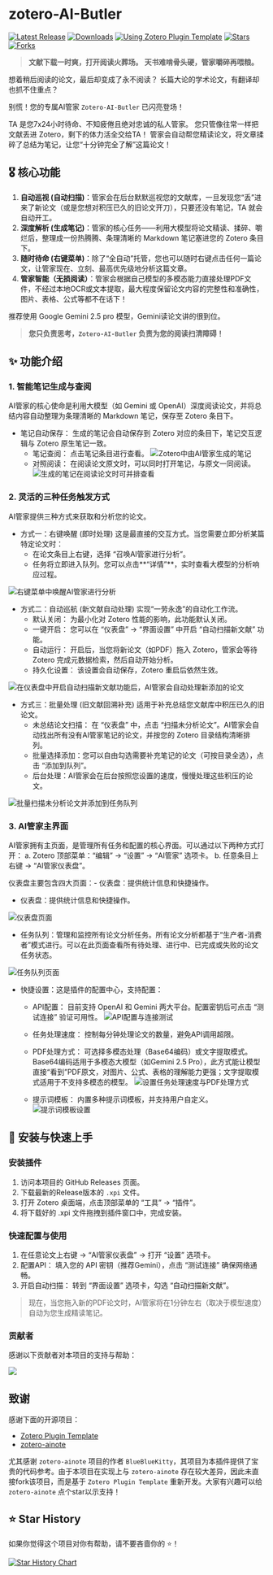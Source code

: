 # zotero-AI-Butler

<!-- Badges -->
<p>
    <a href="https://github.com/steven-jianhao-li/zotero-AI-Butler/releases/latest"><img src="https://img.shields.io/github/v/release/steven-jianhao-li/zotero-AI-Butler" alt="Latest Release"></a>
    <a href="https://github.com/steven-jianhao-li/zotero-AI-Butler/releases"><img src="https://img.shields.io/github/downloads/steven-jianhao-li/zotero-AI-Butler/total.svg" alt="Downloads"></a>
    <a href="https://img.shields.io/badge/Using-Zotero%20Plugin%20Template-blue?style=flat-square&logo=github"><img src="https://img.shields.io/badge/Using-Zotero%20Plugin%20Template-blue?style=flat-square&logo=github" alt="Using Zotero Plugin Template"></a>
    <a href="https://github.com/steven-jianhao-li/zotero-AI-Butler/stargazers"><img src="https://img.shields.io/github/stars/steven-jianhao-li/zotero-AI-Butler?style=social" alt="Stars"></a>
    <a href="https://github.com/steven-jianhao-li/zotero-AI-Butler/network/members"><img src="https://img.shields.io/github/forks/steven-jianhao-li/zotero-AI-Butler?style=social" alt="Forks"></a>
</p>
</div>

> **文献下载一时爽，打开阅读火葬场。**
> **天书难啃骨头硬，管家嚼碎再喂粮。**

想着稍后阅读的论文，最后却变成了永不阅读？
长篇大论的学术论文，有翻译却也抓不住重点？

别慌！您的专属AI管家 `Zotero-AI-Butler` 已闪亮登场！

TA 是您7x24小时待命、不知疲倦且绝对忠诚的私人管家。
您只管像往常一样把文献丢进 Zotero，剩下的体力活全交给TA！
管家会自动帮您精读论文，将文章揉碎了总结为笔记，让您“十分钟完全了解”这篇论文！

## 🎖️ 核心功能

1.  **自动巡视 (自动扫描)**：管家会在后台默默巡视您的文献库，一旦发现您“丢”进来了新论文（或是您想对积压已久的旧论文开刀），只要还没有笔记，TA 就会自动开工。
2.  **深度解析 (生成笔记)**：管家的核心任务——利用大模型将论文精读、揉碎、嚼烂后，整理成一份热腾腾、条理清晰的 Markdown 笔记塞进您的 Zotero 条目下。
3.  **随时待命 (右键菜单)**：除了“全自动”托管，您也可以随时右键点击任何一篇论文，让管家现在、立刻、最高优先级地分析这篇文章。
4.  **管家智能（无损阅读）**：管家会根据自己模型的多模态能力直接处理PDF文件，不经过本地OCR或文本提取，最大程度保留论文内容的完整性和准确性，图片、表格、公式等都不在话下！

推荐使用 Google Gemini 2.5 pro 模型，Gemini读论文讲的很到位。

> **您只负责思考，`Zotero-AI-Butler` 负责为您的阅读扫清障碍！**

## ✨ 功能介绍

### 1. 智能笔记生成与查阅

AI管家的核心使命是利用大模型（如 Gemini 或 OpenAI）深度阅读论文，并将总结内容自动整理为条理清晰的 Markdown 笔记，保存至 Zotero 条目下。

- 笔记自动保存： 生成的笔记会自动保存到 Zotero 对应的条目下，笔记交互逻辑与 Zotero 原生笔记一致。
  - 笔记查阅： 点击笔记条目进行查看。
    ![Zotero中由AI管家生成的笔记](./assets/images/Zotero中由AI管家生成的笔记.png)
  - 对照阅读： 在阅读论文原文时，可以同时打开笔记，与原文一同阅读。
    ![生成的笔记在阅读论文时可并排查看](./assets/images/生成的笔记在阅读论文时可并排查看.png)

### 2. 灵活的三种任务触发方式

AI管家提供三种方式来获取和分析您的论文。

- 方式一：右键唤醒 (即时处理)
  这是最直接的交互方式。当您需要立即分析某篇特定论文时：
  - 在论文条目上右键，选择 “召唤AI管家进行分析”。
  - 任务将立即进入队列。您可以点击**“详情”**，实时查看大模型的分析响应过程。

![右键菜单中唤醒AI管家进行分析](./assets/images/右键菜单中唤醒AI管家进行分析.gif)

- 方式二：自动巡航 (新文献自动处理)
  实现“一劳永逸”的自动化工作流。
  - 默认关闭： 为最小化对 Zotero 性能的影响，此功能默认关闭。
  - 一键开启： 您可以在 “仪表盘” -> “界面设置” 中开启 “自动扫描新文献” 功能。
  - 自动运行： 开启后，当您将新论文（如PDF）拖入 Zotero，管家会等待 Zotero 完成元数据检索，然后自动开始分析。
  - 持久化设置： 该设置会自动保存，Zotero 重启后依然生效。

![在仪表盘中开启自动扫描新文献功能后，AI管家会自动处理新添加的论文](./assets/images/在仪表盘中开启自动扫描新文献功能后，AI管家会自动处理新添加的论文.gif)

- 方式三：批量处理 (旧文献回溯补充)
  适用于补充总结您文献库中积压已久的旧论文。
  - 未总结论文扫描： 在 “仪表盘” 中，点击 “扫描未分析论文”。AI管家会自动找出所有没有AI管家笔记的论文，并按您的 Zotero 目录结构清晰排列。
  - 批量选择添加：您可以自由勾选需要补充笔记的论文（可按目录全选），点击 “添加到队列”。
  - 后台处理：AI管家会在后台按照您设置的速度，慢慢处理这些积压的论文。

![批量扫描未分析论文并添加到任务队列](./assets/images/批量扫描未分析论文并添加到任务队列.gif)

### 3. AI管家主界面

AI管家拥有主页面，是管理所有任务和配置的核心界面。可以通过以下两种方式打开：
a. Zotero 顶部菜单：“编辑” -> “设置” -> “AI管家” 选项卡。
b. 任意条目上右键 -> “AI管家仪表盘”。

仪表盘主要包含四大页面：- 仪表盘：提供统计信息和快捷操作。

- 仪表盘：提供统计信息和快捷操作。

![仪表盘页面](./assets/images/仪表盘页面.png)

- 任务队列：管理和监控所有论文分析任务。所有论文分析都基于“生产者-消费者”模式进行。可以在此页面查看所有待处理、进行中、已完成或失败的论文任务状态。

![任务队列页面](./assets/images/任务队列页面.png)

- 快捷设置：这是插件的配置中心，支持配置：
  - API配置： 目前支持 OpenAI 和 Gemini 两大平台。配置密钥后可点击 “测试连接” 验证可用性。
    ![API配置与连接测试](./assets/images/API配置与连接测试.png)
  - 任务处理速度： 控制每分钟处理论文的数量，避免API调用超限。
  - PDF处理方式： 可选择多模态处理（Base64编码）或文字提取模式。Base64编码适用于多模态大模型（如Gemini 2.5 Pro），此方式能让模型直接“看到”PDF原文，对图片、公式、表格的理解能力更强；文字提取模式适用于不支持多模态的模型。
    ![设置任务处理速度与PDF处理方式](./assets/images/设置任务处理速度与PDF处理方式.png)

  - 提示词模板： 内置多种提示词模板，并支持用户自定义。
    ![提示词模板设置](./assets/images/提示词模板设置.png)

## 🚀 安装与快速上手

### 安装插件

1. 访问本项目的 GitHub Releases 页面。
2. 下载最新的Release版本的 `.xpi` 文件。
3. 打开 Zotero 桌面端，点击顶部菜单的 “工具” -> “插件”。
4. 将下载好的 .xpi 文件拖拽到插件窗口中，完成安装。

### 快速配置与使用

1. 在任意论文上右键 -> “AI管家仪表盘” -> 打开 “设置” 选项卡。
2. 配置API： 填入您的 API 密钥（推荐Gemini），点击 “测试连接” 确保网络通畅。
3. 开启自动扫描： 转到 “界面设置” 选项卡，勾选 “自动扫描新文献”。

> 现在，当您拖入新的PDF论文时，AI管家将在1分钟左右（取决于模型速度）自动为您生成精读笔记。

### 贡献者

感谢以下贡献者对本项目的支持与帮助：

<a href="https://contrib.rocks/image?repo=steven-jianhao-li/zotero-AI-Butler">
  <img src="https://contrib.rocks/image?repo=steven-jianhao-li/zotero-AI-Butler" />
</a>

## 致谢

感谢下面的开源项目：

- [Zotero Plugin Template](https://github.com/zotero/zotero-plugin-template)
- [zotero-ainote](https://github.com/BlueBlueKitty/zotero-ainote)

尤其感谢 `zotero-ainote` 项目的作者 `BlueBlueKitty`，其项目为本插件提供了宝贵的代码参考。由于本项目在实现上与 `zotero-ainote` 存在较大差异，因此未直接fork该项目，而是基于 `Zotero Plugin Template` 重新开发。大家有兴趣可以给 `zotero-ainote` 点个star以示支持！

## ⭐ Star History

如果你觉得这个项目对你有帮助，请不要吝啬你的 ⭐️！

[![Star History Chart](https://api.star-history.com/svg?repos=steven-jianhao-li/zotero-AI-Butler&type=Date)](https://star-history.com/#steven-jianhao-li/zotero-AI-Butler&Date)
